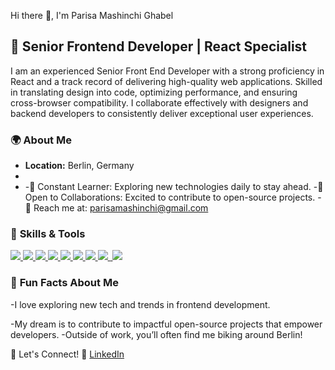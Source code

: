 Hi there 👋, I'm Parisa Mashinchi Ghabel

## 🚀 **Senior Frontend Developer | React Specialist**


I am an experienced Senior Front End Developer with a strong proficiency in React and a track record of delivering high-quality web applications. Skilled in translating design into code, optimizing performance, and ensuring cross-browser compatibility. I collaborate effectively with designers and backend developers to consistently deliver exceptional user experiences.

### 🌍 **About Me**

- **Location:** Berlin, Germany
- 
- -💼 Constant Learner: Exploring new technologies daily to stay ahead.
-🤝 Open to Collaborations: Excited to contribute to open-source projects.
-💌 Reach me at: parisamashinchi@gmail.com

### 🔧 **Skills & Tools**


<p align="left">
  <a href="https://developer.mozilla.org/en-US/docs/Web/JavaScript" >
    <img src="https://skillicons.dev/icons?i=js" />
  </a>
  <a href="https://www.typescriptlang.org" >
    <img src="https://skillicons.dev/icons?i=ts" />
  </a>
  <a href="https://developer.mozilla.org/en-US/docs/Glossary/HTML5" >
    <img src="https://skillicons.dev/icons?i=html" />
  </a>
 
  <a href="https://reactjs.org" >
    <img src="https://skillicons.dev/icons?i=react" />
  </a>
 <a href="https://www.w3.org/TR/CSS/#css" >
    <img src="https://skillicons.dev/icons?i=css" />
  </a>
 <a href="https://getbootstrap.com/" >
    <img src="https://skillicons.dev/icons?i=bootstrap" />
  </a>
 
  <a href="https://mui.com/material-ui/" >
    <img src="https://skillicons.dev/icons?i=materialui" />
  </a>

 <a href="https://redux.js.org/" >
  <img src="https://skillicons.dev/icons?i=redux" >
 </a>
 <a href="https://nodejs.org/en/" >
  <img rc="https://skillicons.dev/icons?i=nodejs">
 </a>
 <a href="https://www.mongodb.com/" >
  <img src="https://skillicons.dev/icons?i=mongodb" >
 </a>
</p>

### 🌈 **Fun Facts About Me**
-I love exploring new tech and trends in frontend development.

-My dream is to contribute to impactful open-source projects that empower developers.
-Outside of work, you’ll often find me biking around Berlin!

🎯 Let's Connect!
💼 <a href="https://www.linkedin.com/in/parisa-mashinchi-8a1b2266" >LinkedIn</a>

